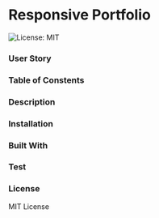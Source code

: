 # Responsive Portfolio

![License: MIT](https://img.shields.io/badge/License-MIT-yellow.svg)

### User Story

### Table of Constents

### Description

### Installation

### Built With

### Test

### License

MIT License
